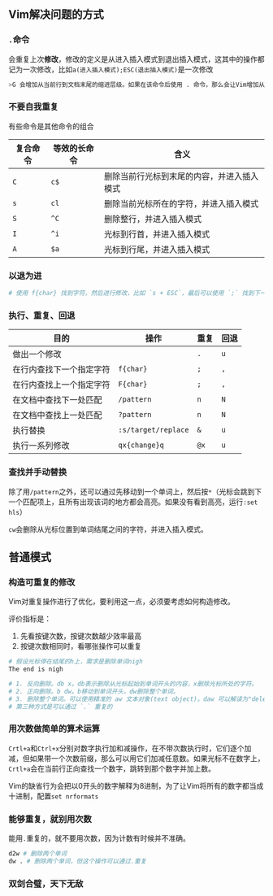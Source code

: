 ## Vim解决问题的方式

###  `.`命令

会重复上次**修改**，修改的定义是从进入插入模式到退出插入模式，这其中的操作都记为一次修改，比如`a(进入插入模式);ESC(退出插入模式)`是一次修改

```bash
>G 会增加从当前行到文档末尾的缩进层级。如果在该命令后使用 . 命令，那么会让Vim增加从当前行到文档末尾的缩进层级。
```

### 不要自我重复

有些命令是其他命令的组合

| 复合命令 | 等效的长命令 | 含义                                       |
| -------- | ------------ | ------------------------------------------ |
| `C`      | `c$`         | 删除当前行光标到末尾的内容，并进入插入模式 |
| `s`      | `cl`         | 删除当前光标所在的字符，并进入插入模式     |
| `S`      | `^C`         | 删除整行，并进入插入模式                   |
| `I`      | `^i`         | 光标到行首，并进入插入模式                 |
| `A`      | `$a`         | 光标到行尾，并进入插入模式                 |

### 以退为进

```bash
# 使用 f{char} 找到字符，然后进行修改，比如 `s + ESC`，最后可以使用 `;` 找到下一个字符，使用 `.` 重复操作；也可以使用 `,` 找到上一个字符重复操作
```

### 执行、重复、回退

| 目的                     | 操作                | 重复 | 回退 |
| ------------------------ | ------------------- | ---- | ---- |
| 做出一个修改             |                     | `.`  | `u`  |
| 在行内查找下一个指定字符 | `f{char}`           | `;`  | `,`  |
| 在行内查找上一个指定字符 | `F{char}`           | `;`  | `,`  |
| 在文档中查找下一处匹配   | `/pattern`          | `n`  | `N`  |
| 在文档中查找上一处匹配   | `?pattern`          | `n`  | `N`  |
| 执行替换                 | `:s/target/replace` | `&`  | `u`  |
| 执行一系列修改           | `qx{change}q`       | `@x` | `u`  |

### 查找并手动替换

除了用`/pattern`之外，还可以通过先移动到一个单词上，然后按`*`（光标会跳到下一个匹配项上，且所有出现该词的地方都会高亮。如果没有看到高亮，运行`:set hls`）

`cw`会删除从光标位置到单词结尾之间的字符，并进入插入模式。

## 普通模式

### 构造可重复的修改

Vim对重复操作进行了优化，要利用这一点，必须要考虑如何构造修改。

评价指标是：

1. 先看按键次数，按键次数越少效率最高
2. 按键次数相同时，看哪张操作可以重复

```bash
# 假设光标停在结尾的h上，需求是删除单词nigh
The end is nigh

# 1. 反向删除。db x。db表示删除从光标起始到单词开头的内容，x删除光标所处的字符。
# 2. 正向删除。b dw。b移动到单词开头，dw删除整个单词。
# 3. 删除整个单词。可以使用精准的 aw 文本对象(text object)。daw 可以解读为"delete a word"
# 第三种方式是可以通过 `.` 重复的
```

### 用次数做简单的算术运算

`Crtl+a`和`Ctrl+x`分别对数字执行加和减操作，在不带次数执行时，它们逐个加减，但如果带一个次数前缀，那么可以用它们加减任意数。如果光标不在数字上，`Crtl+a`会在当前行正向查找一个数字，跳转到那个数字并加上数。

Vim的缺省行为会把以0开头的数字解释为8进制，为了让Vim将所有的数字都当成十进制，配置`set nrformats`

### 能够重复，就别用次数

能用`.`重复的，就不要用次数，因为计数有时候并不准确。

```bash
d2w # 删除两个单词 
dw . # 删除两个单词，但这个操作可以通过.重复
```

### 双剑合璧，天下无敌

